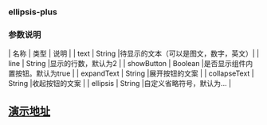 ### ellipsis-plus

### 参数说明
| 名称			| 类型		| 说明						 |
| text			| String 	|待显示的文本（可以是图文，数字，英文）|
| line			| String	|显示的行数，默认为2				|
| showButton	| Boolean	|是否显示组件内置按钮。默认为true	|
| expandText	| String	|展开按钮的文案					|
| collapseText	| String	|收起按钮的文案					|
| ellipsis		| String	|自定义省略符号，默认为...		|

## [演示地址](http://localhost/demo/ellipsis-plus)
